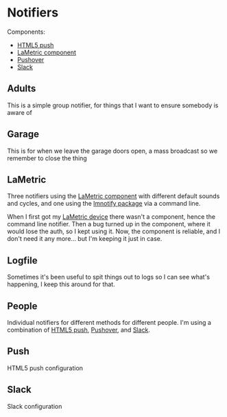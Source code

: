 # Notifiers

Components:
* [HTML5 push](https://home-assistant.io/components/notify.html5/)
* [LaMetric component](https://home-assistant.io/components/notify.lametric/)
* [Pushover](https://home-assistant.io/components/notify.pushover/)
* [Slack](https://home-assistant.io/components/notify.slack/)

## Adults

This is a simple group notifier, for things that I want to ensure somebody is aware of 

## Garage

This is for when we leave the garage doors open, a mass broadcast so we remember to close the thing

## LaMetric

Three notifiers using the [LaMetric component](https://home-assistant.io/components/notify.lametric/) with different default sounds and cycles, and one using the [lmnotify package](https://github.com/keans/lmnotify) via a command line.

When I first got my [LaMetric device](https://lametric.com/) there wasn't a component, hence the command line notifier. Then a bug turned up in the component, where it would lose the auth, so I kept using it. Now, the component is reliable, and I don't need it any more... but I'm keeping it just in case.

## Logfile

Sometimes it's been useful to spit things out to logs so I can see what's happening, I keep this around for that.

## People

Individual notifiers for different methods for different people. I'm using a combination of [HTML5 push](https://home-assistant.io/components/notify.html5/), [Pushover](https://home-assistant.io/components/notify.pushover/), and [Slack](https://home-assistant.io/components/notify.slack/).

## Push

HTML5 push configuration

## Slack

Slack configuration
